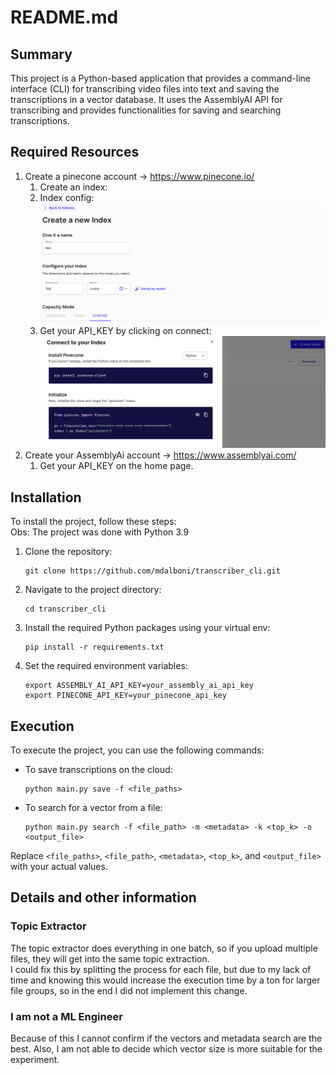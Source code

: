 # README.md

## Summary

This project is a Python-based application that provides a command-line interface (CLI) for transcribing video files
into text and saving the transcriptions in a vector database. It uses the AssemblyAI API for transcribing and provides
functionalities for saving and searching transcriptions.

## Required Resources
1. Create a pinecone account -> https://www.pinecone.io/
   1. Create an index:
   2. Index config: 
   ![readme_assets/img.png](readme_assets/img.png)
   3. Get your API_KEY by clicking on connect:
   ![readme_assets/img_1.png](readme_assets/img_1.png)
2. Create your AssemblyAi account -> https://www.assemblyai.com/
   1. Get your API_KEY on the home page.

## Installation

To install the project, follow these steps:  
Obs: The project was done with Python 3.9

1. Clone the repository:
    ```
    git clone https://github.com/mdalboni/transcriber_cli.git
    ```
2. Navigate to the project directory:
    ```
    cd transcriber_cli
    ```
3. Install the required Python packages using your virtual env:
    ```
    pip install -r requirements.txt
    ```
4. Set the required environment variables:
    ```
    export ASSEMBLY_AI_API_KEY=your_assembly_ai_api_key
    export PINECONE_API_KEY=your_pinecone_api_key
    ```

## Execution

To execute the project, you can use the following commands:

- To save transcriptions on the cloud:
    ```
    python main.py save -f <file_paths>
    ```
- To search for a vector from a file:
    ```
    python main.py search -f <file_path> -m <metadata> -k <top_k> -o <output_file>
    ```

Replace `<file_paths>`, `<file_path>`, `<metadata>`, `<top_k>`, and `<output_file>` with your actual values.


## Details and other information


### Topic Extractor
The topic extractor does everything in one batch, so if you upload multiple files, they will get into the same topic extraction.  
I could fix this by splitting the process for each file, but due to my lack of time and knowing this would increase the execution 
time by a ton for larger file groups, so in the end I did not implement this change.


### I am not a ML Engineer
Because of this I cannot confirm if the vectors and metadata search are the best. Also, I am not able to decide which vector 
size is more suitable for the experiment.
